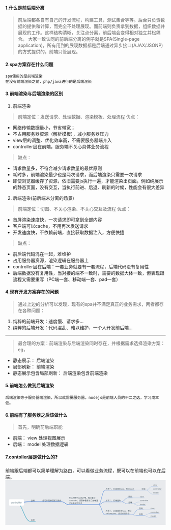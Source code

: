 #### 1.什么是前后端分离
>    前后端都各自有自己的开发流程，构建工具，测试集合等等。后台只负责数据的提供和计算，而完全不处理展现。而前端则负责拿到数据，组织数据并展现的工作。这样结构清晰，关注点分离，前后端会变得相对独立并松耦合。
>    大家一致认同的前后端分离的例子就是SPA(Single-page application)，所有用到的展现数据都是后端通过异步接口(AJAX/JSONP)的方式提供的，前端只管展现。

#### 2.spa方案存在什么问题
    spa使用的是前端渲染
    在没有前端渲染之前，php/java进行的是后端渲染

#### 3.前端渲染与后端渲染的区别
1. 前端渲染
> 前端定位：发送请求、处理数据、渲染模板、处理流程
> 优点：
* 网络传输数据量小，节省带宽；  
* 不占用服务器资源（解析模板），减小服务器压力
* view层的调整、优化效率高，不需要服务器端介入
* controller层在前端，服务端不关心具体业务流程
> 缺点：
* 请求数量多，不符合减少请求数量的最优原则
* 耗时多，前端渲染最少也是两次请求，而后端渲染只需要一次请求
* 即使浏览器缓存了资源，依旧需要js执行一遍，才能渲染出页面。例如纯展示的静态页面，没有交互，当执行前进、后退、刷新的时候，性能会有很大差异

2. 后端渲染(前后端未分离的场景)
> 前端定位：切图、不关心渲染、不关心交互及流程
> 优点：
* 首屏渲染速度快，一次请求即可拿到全部内容
* 客户端可以cache，不用再次发送请求
* 开发速度快，不依赖前端，直接获取数据注入，方便快捷
>缺点：
* 前后端代码混在一起，难维护
* 占用服务器资源，渲染逻辑在服务器上
* controller层在后端：一套业务就要有一套流程，后端代码没有复用性
* 后端数据没有复用性，当对接的端不一致时，需要的数据大体一致，但表现跟流程又需要重写（PC端一套、移动端一套、pad一套）

#### 4.现有开发方案存在的问题
>    通过上边的分析可以发现，现有的spa并不满足真正的业务需求，两者都存在各种问题：
1. 纯粹的前端开发：速度慢、请求多...
2. 纯粹的后端开发：代码混乱、难以维护、一个人开发前后端...
------------
>   最合理的方案：前端渲染与后端渲染同时存在，并根据需求选择渲染方案：eg，
* 静态展示： 后端渲染
* 局部刷新： 前端渲染
* 静态展示包含局部刷新： 后端渲染包含前端渲染

#### 5.前端怎么做到后端渲染
    后端渲染等于服务器端渲染，所以就需要服务器。nodejs是前端人员的不二之选，学习成本低。

#### 6.前端有了服务器之后该做什么
> 首先，明确前后端职能
* 前端： view 处理视图展示
* 后端： model 处理数据逻辑

#### 7.contoller层是做什么的❓
前端跟后端都可以简单理解为路由，可以看做业务流程，既可以在前端也可以在后端。
![contoller图](./image/controller.png)
